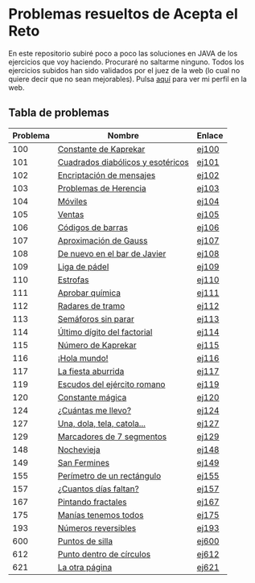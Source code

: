 # Problemas resueltos de Acepta el Reto
En este repositorio subiré poco a poco las soluciones en JAVA de los ejercicios que voy haciendo. Procuraré no saltarme ninguno. Todos los ejercicios subidos han sido validados por el juez de la web (lo cual no quiere decir que no sean mejorables). 
Pulsa [aquí](https://www.aceptaelreto.com/user/profile.php?id=8299) para ver mi perfil en la web.

## Tabla de problemas
| Problema | Nombre | Enlace
|--|--|--|
| 100 | [Constante de Kaprekar](https://www.aceptaelreto.com/problem/statement.php?id=100) | [ej100](https://github.com/ivanrs99/AceptaElReto/blob/master/soluciones/ej100.java)
| 101 | [Cuadrados diabólicos y esotéricos](https://www.aceptaelreto.com/problem/statement.php?id=101) | [ej101](https://github.com/ivanrs99/AceptaElReto/blob/master/soluciones/ej101.java)
| 102 | [Encriptación de mensajes](https://www.aceptaelreto.com/problem/statement.php?id=102) | [ej102](https://github.com/ivanrs99/AceptaElReto/blob/master/soluciones/ej102.java)
| 103 | [Problemas de Herencia](https://www.aceptaelreto.com/problem/statement.php?id=103) | [ej103](https://github.com/ivanrs99/AceptaElReto/blob/master/soluciones/ej103.java)
| 104 | [Móviles](https://www.aceptaelreto.com/problem/statement.php?id=104) | [ej104](https://github.com/ivanrs99/AceptaElReto/blob/master/soluciones/ej104.java)
| 105 | [Ventas](https://www.aceptaelreto.com/problem/statement.php?id=105) | [ej105](https://github.com/ivanrs99/AceptaElReto/blob/master/soluciones/ej105.java)
| 106 | [Códigos de barras](https://www.aceptaelreto.com/problem/statement.php?id=106) | [ej106](https://github.com/ivanrs99/AceptaElReto/blob/master/soluciones/ej106.java)
| 107 | [Aproximación de Gauss](https://www.aceptaelreto.com/problem/statement.php?id=107) | [ej107](https://github.com/ivanrs99/AceptaElReto/blob/master/soluciones/ej107.java)
| 108 | [De nuevo en el bar de Javier](https://www.aceptaelreto.com/problem/statement.php?id=108) | [ej108](https://github.com/ivanrs99/AceptaElReto/blob/master/soluciones/ej108.java)
| 109 | [Liga de pádel](https://www.aceptaelreto.com/problem/statement.php?id=109) | [ej109](https://github.com/ivanrs99/AceptaElReto/blob/master/soluciones/ej109.java)
| 110 | [Estrofas](https://www.aceptaelreto.com/problem/statement.php?id=110) | [ej110](https://github.com/ivanrs99/AceptaElReto/blob/master/soluciones/ej110.java)
| 111 | [Aprobar química](https://www.aceptaelreto.com/problem/statement.php?id=111) | [ej111](https://github.com/ivanrs99/AceptaElReto/blob/master/soluciones/ej111.java)
| 112 | [Radares de tramo](https://www.aceptaelreto.com/problem/statement.php?id=112) | [ej112](https://github.com/ivanrs99/AceptaElReto/blob/master/soluciones/ej112.java)
| 113 | [Semáforos sin parar](https://www.aceptaelreto.com/problem/statement.php?id=113) | [ej113](https://github.com/ivanrs99/AceptaElReto/blob/master/soluciones/ej113.java)
| 114 | [Último dígito del factorial](https://www.aceptaelreto.com/problem/statement.php?id=114) | [ej114](https://github.com/ivanrs99/AceptaElReto/blob/master/soluciones/ej114.java)
| 115 | [Número de Kaprekar](https://www.aceptaelreto.com/problem/statement.php?id=115) | [ej115](https://github.com/ivanrs99/AceptaElReto/blob/master/soluciones/ej115.java)
| 116 | [¡Hola mundo!](https://www.aceptaelreto.com/problem/statement.php?id=116) | [ej116](https://github.com/ivanrs99/AceptaElReto/blob/master/soluciones/ej116.java)
| 117 | [La fiesta aburrida](https://www.aceptaelreto.com/problem/statement.php?id=117) | [ej117](https://github.com/ivanrs99/AceptaElReto/blob/master/soluciones/ej117.java)
| 119 | [Escudos del ejército romano](https://www.aceptaelreto.com/problem/statement.php?id=119) | [ej119](https://github.com/ivanrs99/AceptaElReto/blob/master/soluciones/ej119.java)
| 120 | [Constante mágica](https://www.aceptaelreto.com/problem/statement.php?id=120) | [ej120](https://github.com/ivanrs99/AceptaElReto/blob/master/soluciones/ej120.java)
| 124 | [¿Cuántas me llevo?](https://www.aceptaelreto.com/problem/statement.php?id=124) | [ej124](https://github.com/ivanrs99/AceptaElReto/blob/master/soluciones/ej124.java)
| 127 | [Una, dola, tela, catola...](https://www.aceptaelreto.com/problem/statement.php?id=127) | [ej127](https://github.com/ivanrs99/AceptaElReto/blob/master/soluciones/ej127.java)
| 129 | [Marcadores de 7 segmentos](https://www.aceptaelreto.com/problem/statement.php?id=129) | [ej129](https://github.com/ivanrs99/AceptaElReto/blob/master/soluciones/ej129.java)
| 148 | [Nochevieja](https://www.aceptaelreto.com/problem/statement.php?id=148) | [ej148](https://github.com/ivanrs99/AceptaElReto/blob/master/soluciones/ej148.java)
| 149 | [San Fermines](https://www.aceptaelreto.com/problem/statement.php?id=149) | [ej149](https://github.com/ivanrs99/AceptaElReto/blob/master/soluciones/ej149.java)
| 155 | [Perímetro de un rectángulo](https://www.aceptaelreto.com/problem/statement.php?id=155) | [ej155](https://github.com/ivanrs99/AceptaElReto/blob/master/soluciones/ej155.java)
| 157 | [¿Cuantos días faltan?](https://www.aceptaelreto.com/problem/statement.php?id=157) | [ej157](https://github.com/ivanrs99/AceptaElReto/blob/master/soluciones/ej157.java)
| 167 | [Pintando fractales](https://www.aceptaelreto.com/problem/statement.php?id=167) | [ej167](https://github.com/ivanrs99/AceptaElReto/blob/master/soluciones/ej167.java)
| 175 | [Manías tenemos todos](https://www.aceptaelreto.com/problem/statement.php?id=175) | [ej175](https://github.com/ivanrs99/AceptaElReto/blob/master/soluciones/ej175.java)
| 193 | [Números reversibles](https://www.aceptaelreto.com/problem/statement.php?id=193) | [ej193](https://github.com/ivanrs99/AceptaElReto/blob/master/soluciones/ej193.java)
| 600 | [Puntos de silla](https://www.aceptaelreto.com/problem/statement.php?id=600) | [ej600](https://github.com/ivanrs99/AceptaElReto/blob/master/soluciones/ej600.java)
| 612 | [Punto dentro de círculos](https://www.aceptaelreto.com/problem/statement.php?id=612) | [ej612](https://github.com/ivanrs99/AceptaElReto/blob/master/soluciones/ej612.java)
| 621 | [La otra página](https://www.aceptaelreto.com/problem/statement.php?id=621) | [ej621](https://github.com/ivanrs99/AceptaElReto/blob/master/soluciones/ej621.java)